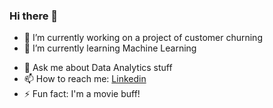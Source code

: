 ### Hi there 👋



- 🔭 I’m currently working on a project of customer churning
- 🌱 I’m currently learning Machine Learning
<!-- 👯 I’m looking to collaborate on ...
- 🤔 I’m looking for help with ...-->
- 💬 Ask me about Data Analytics stuff
- 📫 How to reach me: [Linkedin](https://www.linkedin.com/in/sanjeevrana90/)
- ⚡ Fun fact: I'm a movie buff!

